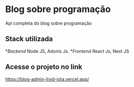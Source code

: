 # Blog sobre programação

Api completa do blog sobre programação

## Stack utilizada

**Backend* Node JS, Adonis Js.
**Frontend* React Js, Next JS


## Acesse o projeto no link

https://blog-admin-livid-iota.vercel.app/
